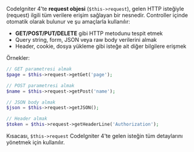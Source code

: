 

CodeIgniter 4'te **request objesi** (`$this->request`), gelen HTTP isteğiyle (request) ilgili tüm verilere erişim sağlayan bir nesnedir. Controller içinde otomatik olarak bulunur ve şu amaçlarla kullanılır:

- **GET/POST/PUT/DELETE** gibi HTTP metodunu tespit etmek
- Query string, form, JSON veya raw body verilerini almak
- Header, cookie, dosya yükleme gibi isteğe ait diğer bilgilere erişmek

Örnekler:
```php
// GET parametresi almak
$page = $this->request->getGet('page');

// POST parametresi almak
$name = $this->request->getPost('name');

// JSON body almak
$json = $this->request->getJSON();

// Header almak
$token = $this->request->getHeaderLine('Authorization');
```

Kısacası, `$this->request` CodeIgniter 4'te gelen isteğin tüm detaylarını yönetmek için kullanılır.
